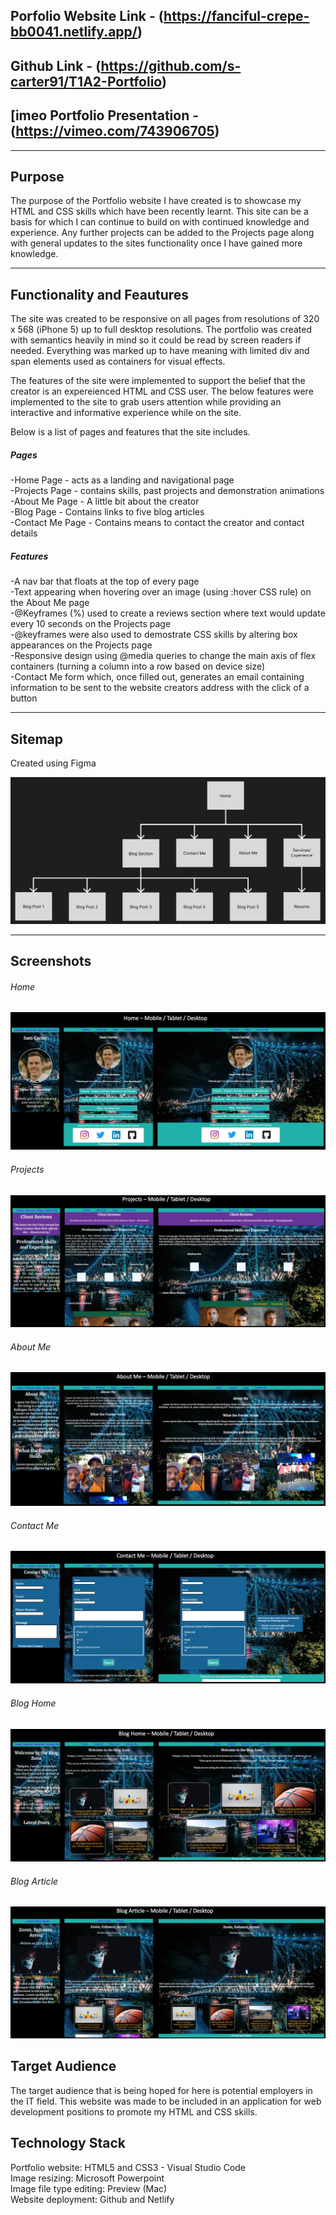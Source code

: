 ## Porfolio Website Link - (https://fanciful-crepe-bb0041.netlify.app/)

## Github Link - (https://github.com/s-carter91/T1A2-Portfolio)

## [imeo Portfolio Presentation - (https://vimeo.com/743906705)

---

##  Purpose

The purpose of the Portfolio website I have created is to showcase my HTML and CSS skills which have been recently learnt. This site can be a basis for which I can continue to build on with continued knowledge and experience. Any further projects can be added to the Projects page along with general updates to the sites functionality once I have gained more knowledge.

---

## Functionality and Feautures

The site was created to be responsive on all pages from resolutions of 320 x 568 (iPhone 5) up to full desktop resolutions. The portfolio was created with semantics heavily in mind so it could be read by screen readers if needed. Everything was marked up to have meaning with limited div and span elements used as containers for visual effects.

The features of the site were implemented to support the belief that the creator is an expereienced HTML and CSS user. The below features were implemented to the site to grab users attention while providing an interactive and informative experience while on the site.

Below is a list of pages and features that the site includes.

##### Pages  
-Home Page - acts as a landing and navigational page  
-Projects Page - contains skills, past projects and demonstration animations  
-About Me Page - A little bit about the creator  
-Blog Page - Contains links to five blog articles  
-Contact Me Page - Contains means to contact the creator and contact details

##### Features  
-A nav bar that floats at the top of every page  
-Text appearing when hovering over an image (using :hover CSS rule) on the About Me page  
-@Keyframes (%) used to create a reviews section where text would update every 10 seconds on the Projects page  
-@keyframes were also used to demostrate CSS skills by altering box appearances on the Projects page  
-Responsive design using @media queries to change the main axis of flex containers (turning a column into a row based on device size)  
-Contact Me form which, once filled out, generates an email containing information to be sent to the website creators address with the click of a button  

---

## Sitemap

Created using Figma

![Sitemap Image](/docs/Site%20Map.png)

---

## Screenshots

###### Home
![Home Screenshot](/docs/home-screenshots.png)

###### Projects
![Projects Screenshots](/docs/projects-screenshots.png)

###### About Me
![About Me Screenshots](/docs/aboutme-screenshots.png)

###### Contact Me
![Contact Me Screenshots](/docs/contactme-screenshots.png)

###### Blog Home
![Blog Home Screenshots](/docs/bloghome-screenshots.png)

###### Blog Article
![Blog Article Screenshots](/docs/blogarticle-screenshots.png)


## Target Audience

The target audience that is being hoped for here is potential employers in the IT field. This website was made to be included in an application for web development positions to promote my HTML and CSS skills.

## Technology Stack

Portfolio website: HTML5 and CSS3 - Visual Studio Code  
Image resizing: Microsoft Powerpoint  
Image file type editing: Preview (Mac)  
Website deployment: Github and Netlify
